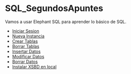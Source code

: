 # SQL_SegundosApuntes
Vamos a usar Elephant SQL para aprender lo básico de SQL.<br/>
- [Iniciar Sesion](1_IniciarSesion/)<br/>
- [Nueva Instancia](2_NuevaInstancia/)<br/>
- [Crear Tablas](3_CrearTablas/)<br/>
- [Borrar Tablas](4_BorrarTablas/)<br/>
- [Insertar Datos](5_InsertarDatos/)<br/>
- [Modificar Datos](6_ModificarDatos/)<br/>
- [Borrar Datos](7_BorrarDatos/)<br/>
- [Instalar XSBD en local](8_InstalacionXSBD)<br/>

